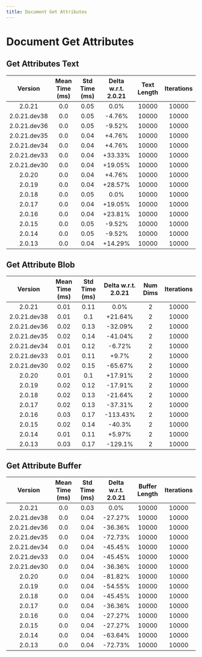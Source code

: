 ```yaml
---
title: Document Get Attributes
---
```

# Document Get Attributes

## Get Attributes Text

| Version | Mean Time (ms) | Std Time (ms) | Delta w.r.t. 2.0.21 | Text Length | Iterations |
| :---: | :---: | :---: | :---: | :---: | :---: |
| 2.0.21 | 0.0 | 0.05 | 0.0% | 10000 | 10000 |
| 2.0.21.dev38 | 0.0 | 0.05 | -4.76% | 10000 | 10000 |
| 2.0.21.dev36 | 0.0 | 0.05 | -9.52% | 10000 | 10000 |
| 2.0.21.dev35 | 0.0 | 0.04 | +4.76% | 10000 | 10000 |
| 2.0.21.dev34 | 0.0 | 0.04 | +4.76% | 10000 | 10000 |
| 2.0.21.dev33 | 0.0 | 0.04 | +33.33% | 10000 | 10000 |
| 2.0.21.dev30 | 0.0 | 0.04 | +19.05% | 10000 | 10000 |
| 2.0.20 | 0.0 | 0.04 | +4.76% | 10000 | 10000 |
| 2.0.19 | 0.0 | 0.04 | +28.57% | 10000 | 10000 |
| 2.0.18 | 0.0 | 0.05 | 0.0% | 10000 | 10000 |
| 2.0.17 | 0.0 | 0.04 | +19.05% | 10000 | 10000 |
| 2.0.16 | 0.0 | 0.04 | +23.81% | 10000 | 10000 |
| 2.0.15 | 0.0 | 0.05 | -9.52% | 10000 | 10000 |
| 2.0.14 | 0.0 | 0.05 | -9.52% | 10000 | 10000 |
| 2.0.13 | 0.0 | 0.04 | +14.29% | 10000 | 10000 |
## Get Attribute Blob

| Version | Mean Time (ms) | Std Time (ms) | Delta w.r.t. 2.0.21 | Num Dims | Iterations |
| :---: | :---: | :---: | :---: | :---: | :---: |
| 2.0.21 | 0.01 | 0.11 | 0.0% | 2 | 10000 |
| 2.0.21.dev38 | 0.01 | 0.1 | +21.64% | 2 | 10000 |
| 2.0.21.dev36 | 0.02 | 0.13 | -32.09% | 2 | 10000 |
| 2.0.21.dev35 | 0.02 | 0.14 | -41.04% | 2 | 10000 |
| 2.0.21.dev34 | 0.01 | 0.12 | -6.72% | 2 | 10000 |
| 2.0.21.dev33 | 0.01 | 0.11 | +9.7% | 2 | 10000 |
| 2.0.21.dev30 | 0.02 | 0.15 | -65.67% | 2 | 10000 |
| 2.0.20 | 0.01 | 0.1 | +17.91% | 2 | 10000 |
| 2.0.19 | 0.02 | 0.12 | -17.91% | 2 | 10000 |
| 2.0.18 | 0.02 | 0.13 | -21.64% | 2 | 10000 |
| 2.0.17 | 0.02 | 0.13 | -37.31% | 2 | 10000 |
| 2.0.16 | 0.03 | 0.17 | -113.43% | 2 | 10000 |
| 2.0.15 | 0.02 | 0.14 | -40.3% | 2 | 10000 |
| 2.0.14 | 0.01 | 0.11 | +5.97% | 2 | 10000 |
| 2.0.13 | 0.03 | 0.17 | -129.1% | 2 | 10000 |
## Get Attribute Buffer

| Version | Mean Time (ms) | Std Time (ms) | Delta w.r.t. 2.0.21 | Buffer Length | Iterations |
| :---: | :---: | :---: | :---: | :---: | :---: |
| 2.0.21 | 0.0 | 0.03 | 0.0% | 10000 | 10000 |
| 2.0.21.dev38 | 0.0 | 0.04 | -27.27% | 10000 | 10000 |
| 2.0.21.dev36 | 0.0 | 0.04 | -36.36% | 10000 | 10000 |
| 2.0.21.dev35 | 0.0 | 0.04 | -72.73% | 10000 | 10000 |
| 2.0.21.dev34 | 0.0 | 0.04 | -45.45% | 10000 | 10000 |
| 2.0.21.dev33 | 0.0 | 0.04 | -45.45% | 10000 | 10000 |
| 2.0.21.dev30 | 0.0 | 0.04 | -36.36% | 10000 | 10000 |
| 2.0.20 | 0.0 | 0.04 | -81.82% | 10000 | 10000 |
| 2.0.19 | 0.0 | 0.04 | -54.55% | 10000 | 10000 |
| 2.0.18 | 0.0 | 0.04 | -45.45% | 10000 | 10000 |
| 2.0.17 | 0.0 | 0.04 | -36.36% | 10000 | 10000 |
| 2.0.16 | 0.0 | 0.04 | -27.27% | 10000 | 10000 |
| 2.0.15 | 0.0 | 0.04 | -27.27% | 10000 | 10000 |
| 2.0.14 | 0.0 | 0.04 | -63.64% | 10000 | 10000 |
| 2.0.13 | 0.0 | 0.04 | -72.73% | 10000 | 10000 |
